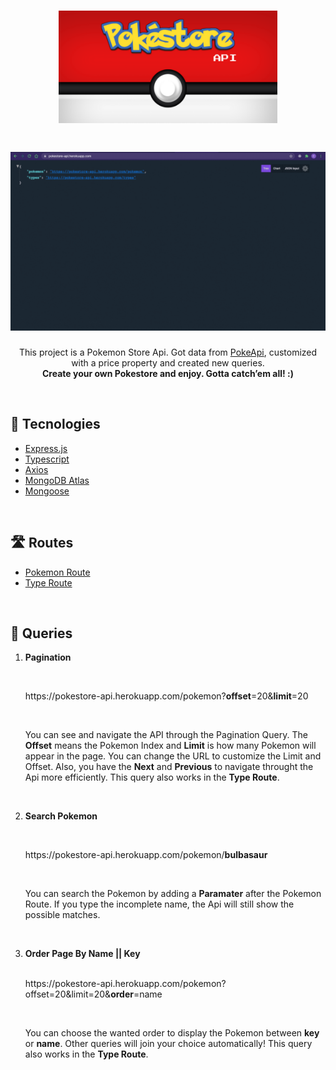 <h1 align=center><img src="./.github/pokestore-api-logo.png" width="350"></img></h1>
<h1 align=center><img src="./.github/pokestore-api.gif"></img></h1>
 <p align=center>This project is a Pokemon Store Api. Got data from <a href="https://pokeapi.co/">PokeApi</a>, customized with a price property and created new queries.<br/>
<strong>Create your own Pokestore and enjoy. Gotta catch’em all! :)</strong></p><br>

## 🧩 Tecnologies

<ul>
<li><a href="https://expressjs.com/">Express.js</a><br></li>
<li><a href="https://www.typescriptlang.org/">Typescript</a><br></li>
<li><a href="https://axios-http.com/">Axios</a><br></li>
<li><a href="https://www.mongodb.com/cloud/atlas">MongoDB Atlas</a><br></li>
<li><a href="https://mongoosejs.com/">Mongoose</a><br></li>
</ul><br>

## 🛣️ Routes

<ul>
<li><a href="https://pokestore-api.herokuapp.com/pokemon">Pokemon Route</a></li>
<li><a href="https://pokestore-api.herokuapp.com/types">Type Route</a></li>
</ul><br>

## 🚀 Queries

<ol>
<li><strong><p>Pagination</p></strong></li><br>
<p>
https://pokestore-api.herokuapp.com/pokemon?<strong>offset</strong>=20&<strong>limit</strong>=20</p><br>
<p>You can see and navigate the API through the Pagination Query. The <strong>Offset</strong> means the Pokemon Index and <strong>Limit</strong> is how many Pokemon will appear in the page. You can change the URL to customize the Limit and Offset. Also, you have the <strong>Next</strong> and <strong>Previous</strong> to navigate throught the Api more efficiently. This query also works in the <strong>Type Route</strong>.</p><br>

<li><strong><p>Search Pokemon</p></strong></li><br>
<p>
https://pokestore-api.herokuapp.com/pokemon/<strong>bulbasaur</strong></p><br>
<p>You can search the Pokemon by adding a <strong>Paramater</strong> after the Pokemon Route. If you type the incomplete name, the Api will still show the possible matches.</p><br>

<li><strong><p>Order Page By Name || Key</p></strong></li><br>
https://pokestore-api.herokuapp.com/pokemon?offset=20&limit=20&<strong>order</strong>=name</p><br>

<p>You can choose the wanted order to display the Pokemon between <strong>key</strong> or <strong>name</strong>. Other queries will join your choice automatically! This query also works in the <strong>Type Route</strong>. </p>

</ol>
